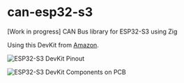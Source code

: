 # can-esp32-s3
[Work in progress] CAN Bus library for ESP32-S3 using Zig

Using this DevKit from [Amazon](https://amzn.eu/d/3hGfP8k).

![ESP32-S3 DevKit Pinout](docs/esp32_s3_pinout.png)

![ESP32-S3 DevKit Components on PCB](docs/esp32_s3_components.png)
